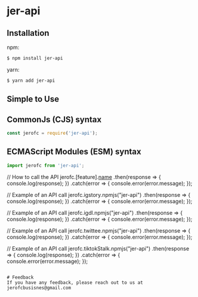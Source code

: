 # jer-api

## Installation
npm:
```bash
$ npm install jer-api
```
yarn:
```bash
$ yarn add jer-api
```

## Simple to Use
## CommonJs (CJS) syntax
```js
const jerofc = require('jer-api');
```
## ECMAScript Modules (ESM) syntax
```ts
import jerofc from 'jer-api';
```

// How to call the API
jerofc.[feature].[name](parameter)
  .then(response => {
    console.log(response);
  })
  .catch(error => {
    console.error(error.message);
  });

// Example of an API call
jerofc.igstory.npmjs("jer-api")
  .then(response => {
    console.log(response);
  })
  .catch(error => {
    console.error(error.message);
  });

  // Example of an API call
jerofc.igdl.npmjs("jer-api")
  .then(response => {
    console.log(response);
  })
  .catch(error => {
    console.error(error.message);
  });

  // Example of an API call
jerofc.twittee.npmjs("jer-api")
  .then(response => {
    console.log(response);
  })
  .catch(error => {
    console.error(error.message);
  });

  // Example of an API call
jerofc.tiktokStalk.npmjs("jer-api")
  .then(response => {
    console.log(response);
  })
  .catch(error => {
    console.error(error.message);
  });
```

# Feedback
If you have any feedback, please reach out to us at jerofcbusisnes@gmail.com
